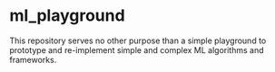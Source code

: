 # ml_playground

This repository serves no other purpose than a simple playground to prototype and
re-implement simple and complex ML algorithms and frameworks.
